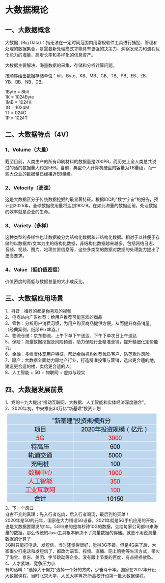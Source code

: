 # 大数据概论

## 一、大数据概念
大数据（Big Data）：指无法在一定时间范围内用常规软件工具进行捕捉、管理和处理的数据集合，是需要新处理模式才能具有更强的决策力、洞察发现力和流程优化能力的海量、高增长率和多样化的信息资产。

大数据主要解决，海量数据的采集、存储和分析计算问题。

按顺序给出数据存储单位：bit、Byte、KB、MB、GB、TB、PB、EB、ZB、YB、BB、NB、DB。

1Byte = 8bit   
1K = 1024Byte   
1MB = 1024K   
1G = 1024M   
1T = 024G   
1P = 1024T   

## 二、大数据特点（4V）
### 1、Volume（大量）
截至目前，人类生产的所有印刷材料的数据量是200PB，而历史上全人类总共说过的话的数据量大约是5EB。当前，典型个人计算机硬盘的容量为TB量级，而一些大企业的数据量已经接近EB量级。
### 2、Velocity（高速）
这是大数据区分于传统数据挖掘的最显著特征。根据IDC的“数字宇宙”的报告，预计到2025年，全球数据使用量将达到163ZB。在如此海量的数据面前，处理数据的效率就是企业的生命。
### 3、Variety（多样）
这种类型的多样性也让数据被分为结构化数据和非结构化数据。相对于以往便于存储的以数据库/文本为主的结构化数据，非结构化数据越来越多，包括网络日志、音频、视频、图片、地理位置信息等，这些多类型的数据对数据的处理能力提出了更高要求。
### 4、Value（低价值密度）
价值密度的高低与数据总量的大小成反比。

## 三、大数据应用场景
1、抖音：推荐的都是你喜欢的视频   
2、电商站内广告推荐：给用户推荐可能喜欢的商品   
3、零售：分析用户消费习惯，为用户购买商品提供方便，从而提升商品销量。（经典案例，纸尿布+啤酒。）   
4、物流仓储：京东物流，上午下单下午送达、下午下单次日上午送达   
5、保险：海量数据挖掘及风险预测，助力保险行业精准营销，提升精细化定价能力。    
6、金融：多维度体现用户特征，帮助金融机构推荐优质客户，防范欺诈风险。   
7、房产：大数据全面助力房地产行业，打造精准投策与营销，选出更合适的地，建造更合适的楼，卖给更合适的人。   
8、人工智能 + 5G + 物联网 + 虚拟与现实   

## 四、大数据发展前景
1、党的十九大提出“推动互联网、大数据、人工智能和实体经济深度融合”。   
2、2020年初，中央推出34万亿“新基建”投资计划
![img.png](img/001-“新基建”投资规模拆分.png)
3、下一个风口   
自古不变的真理：先入行者吃肉，后入行者喝汤，最后到的买单！   
2020年是5G的元年，国家在大力铺设5G设备，2021年就是5G手机应用的开始，也是大数据要爆发的1年。5G带来的是每秒钟10G的数据，会给每家公司都带来海量的数据。那么传统的Java工具根本解决不了海量数据的存储。就更不用说海量数据的计算了   
3G时只能打电话、发短信，当时还觉得很好，觉得3G不错。但是4G来了后，大家很少打电话和发短信了，都改为语音、视频、直播、网上购物等生活方式，带火了淘宝、京东、美团、字节跳动等企业。没有跟上节奏的百度，有点摇摇欲坠。   
4、人才紧缺、竞争压力小   
有句话叫：“选择大于努力”选择一个好的方向，少奋斗十年。国家在2017年开设大数据课程，当时北京大学、人民大学等25所高校开设第一批大数据课程。

